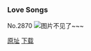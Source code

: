 ### Love Songs
No.2870
![图片不见了~~~](https://imgs.xkcd.com/comics/love_songs.png)

[原址](https://xkcd.com//2870) [下载](https://imgs.xkcd.com/comics/love_songs.png)

